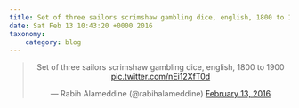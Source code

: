 ```yaml
---
title: Set of three sailors scrimshaw gambling dice, english, 1800 to 1900 http://twitter.com/rabihalameddine/status/698316613980803072/photo/1
date: Sat Feb 13 10:43:20 +0000 2016
taxonomy:
    category: blog
---
```

<blockquote class="twitter-tweet" align="center"><p lang="en" dir="ltr">Set of three sailors scrimshaw gambling dice, english, 1800 to 1900 <a href="http://twitter.com/rabihalameddine/status/698316613980803072/photo/1">pic.twitter.com/nEi12XfT0d</a></p>&mdash; Rabih Alameddine (@rabihalameddine) <a href="https://twitter.com/rabihalameddine/status/698316613980803072">February 13, 2016</a></blockquote>
